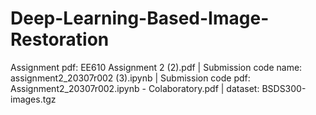 # Deep-Learning-Based-Image-Restoration
Assignment pdf: EE610 Assignment 2 (2).pdf |
Submission code name: assignment2_20307r002 (3).ipynb |
Submission code pdf: Assignment2_20307r002.ipynb - Colaboratory.pdf |
dataset: BSDS300-images.tgz
